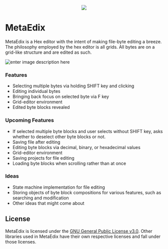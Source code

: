 <p align="center">
<img src="https://github.com/JohnPhilosopher/MetaEdix/blob/master/logo.png?raw=true"/>
</p>

# MetaEdix
MetaEdix is a Hex editor with the intent of making file-byte editing a breeze. The philosophy employed by the hex editor is all grids. All bytes are on a grid-like structure and are edited as such.

![enter image description here](https://raw.githubusercontent.com/JohnPhilosopher/MetaEdix/master/MetaEdix.png)
### Features
 - Selecting multiple bytes via holding SHIFT key and clicking
 - Editing individual bytes
 - Bringing back focus on selected byte via F key
 - Grid-editor environment
 - Edited byte blocks revealed
### Upcoming Features
 - If selected multiple byte blocks and user selects without SHIFT key, asks whether to deselect other byte blocks or not.
 - Saving file after editing
 - Editing byte blocks via decimal, binary, or hexadecimal values
 - Grid-editor environment
 - Saving projects for file editing
 - Loading byte blocks when scrolling rather than at once
### Ideas
 - State machine implementation for file editing
 - Storing objects of byte block compositions for various features, such as searching and modification
 - Other ideas that might come about
## License
MetaEdix is licensed under the [GNU General Public License v3.0](https://github.com/JohnPhilosopher/MetaEdix/blob/master/LICENSE). 
Other libraries used in MetaEdix have their own respective licenses and fall under those licenses.
